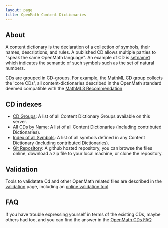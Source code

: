```yaml
---
layout: page
title: OpenMath Content Dictionaries
---
```


## About

A content dictionary is the declaration of a collection of symbols, their names,
descriptions, and rules. A published CD allows multiple parties to "speak the same
OpenMath language".  An example of CD is [setname1](Official/setname1.html) which
indicates the semantic of such symbols such as the set of natural numbers.
  
CDs are grouped in CD-groups. For example, the [MathML CD group](../cdgroups/mathml.html)
collects the 'core CDs', all content-dictionaries described in the OpenMath standard
deemed compatible with the [MathML3 Recommendation](http://www.w3.org/TR/MathML3)
  
## CD indexes
  
* [CD Groups](../cdgroups/): A list of all Content Dictionary Groups available on this server.
* [All CDs by Name](../cdnames/): A list of all Content Dictionaries (including contributed Dictionaries).
* [Index of all Symbols](../symbols/): A list of all symbols defined in any Content Dictionary (including contributed Dictionaries).
* [Git Repository](https://github.com/OpenMath/CDs): A github hosted repository, you can browse the files online,  download a zip file to your local machine, or clone the repository.

## Validation
Tools to validatate Cd and other OpenMath related files are described in the [validation](/validation) page, including an [online validation tool](/validation/omvalidate.html)

## FAQ

If you have trouble expressing yourself in terms of the existing CDs, maybe others had
too, and you can find the answer in the [OpenMath CDs FAQ](faq/)
